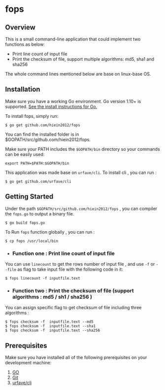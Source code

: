 # fops
## Overview

This is a small command-line application that could implement two functions as below:
- Print line count of input file
- Print the checksum of file, support multiple algorithms: md5, sha1 and sha256

The whole command lines mentioned  below are base on linux-base OS.

## Installation

Make sure you have a working Go environment. Go version 1.10+ is supported. [See the install instructions for Go.](http://golang.org/doc/install.html)

To install fops, simply run:

```
$ go get github.com/hiein2012/fops
```
You can find the installed folder is in $GOPATH/src/github.com/hiein2012/fops.

Make sure your PATH includes the `$GOPATH/bin` directory so your commands can be easily used:

```
export PATH=$PATH:$GOPATH/bin
```
This application was made base on `urfave/cli`. To install cli , you can run :

```
$ go get github.com/urfave/cli
```

## Getting Started

Under the path `$GOPATH/src/github.com/hiein2012/fops` , you can compiler the `fops.go` to output a binary file.

```
$ go build fops.go
```

To Run `fops` function globally , you can run : 

``` 
$ cp fops /usr/local/bin 
```

- ### Function one : Print line count of input file

You can use `linecount` to get the rows number of input file , and use `-f` or `--file` as flag to take input file with the following code in it:

```
$ fops linecount -f inputfile.text
```


- ### Function two : Print the checksum of file (support algorithms : md5 / sh1 / sha256 )

You can assign specific flag to get checksum of file including three algorithms :
```
$ fops checksum -f  inputfile.text --md5 
$ fops checksum -f  inputfile.text --sha1
$ fops checksum -f  inputfile.text --sha256
```


##  Prerequisites

Make sure you have installed all of the following prerequisites on your development machine:

1. [GO](https://golang.org/dl/) 
2. [Git](https://git-scm.com/downloads)
3. [urfave/cli](https://github.com/urfave/cli)

